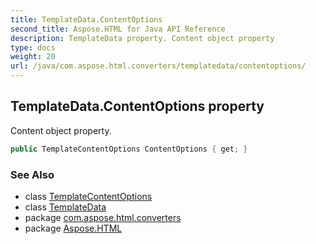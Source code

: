 ```yaml
---
title: TemplateData.ContentOptions
second_title: Aspose.HTML for Java API Reference
description: TemplateData property. Content object property
type: docs
weight: 20
url: /java/com.aspose.html.converters/templatedata/contentoptions/
---
```

## TemplateData.ContentOptions property

Content object property.

```java
public TemplateContentOptions ContentOptions { get; }
```

### See Also

* class [TemplateContentOptions](../../templatecontentoptions/)
* class [TemplateData](../)
* package [com.aspose.html.converters](../../templatedata/)
* package [Aspose.HTML](../../../)
